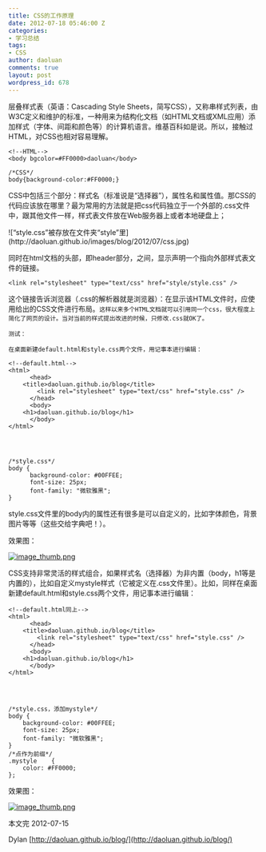```yaml
---
title: CSS的工作原理
date: 2012-07-18 05:46:00 Z
categories:
- 学习总结
tags:
- CSS
author: daoluan
comments: true
layout: post
wordpress_id: 678
---
```


层叠样式表（英语：Cascading Style Sheets，简写CSS），又称串样式列表，由W3C定义和维护的标准，一种用来为结构化文档（如HTML文档或XML应用）添加样式（字体、间距和颜色等）的计算机语言。维基百科如是说。所以，接触过HTML，对CSS也相对容易理解。

    
    <!--HTML-->
    <body bgcolor=#FF0000>daoluan</body>
    
    /*CSS*/
    body{background-color:#FF0000;}


CSS中包括三个部分：样式名（标准说是“选择器”），属性名和属性值。那CSS的代码应该放在哪里？最为常用的方法就是把css代码独立于一个外部的.css文件中，跟其他文件一样，样式表文件放在Web服务器上或者本地硬盘上；

<!-- more -->![“style.css”被存放在文件夹“style”里](http://daoluan.github.io/images/blog/2012/07/css.jpg)

同时在html文档的头部，即header部分，<head></head>之间，显示声明一个指向外部样式表文件的链接。

    
    <link rel="stylesheet" type="text/css" href="style/style.css" />


这个链接告诉浏览器（.css的解析器就是浏览器）：在显示该HTML文件时，应使用给出的CSS文件进行布局。`这样以来多个HTML文档就可以引用同一个css，很大程度上简化了网页的设计。当对当前的样式提出改进的时候，只修改.css就OK了。`

`测试：`

`在桌面新建default.html和style.css两个文件，用记事本进行编辑：`

    
    <!--default.html-->
    <html> 
          <head> 
        <title>daoluan.github.io/blog</title> 
            <link rel="stylesheet" type="text/css" href="style.css" /> 
          </head> 
          <body> 
        <h1>daoluan.github.io/blog</h1> 
          </body> 
    </html>



    
    /*style.css*/
    body { 
          background-color: #00FFEE; 
          font-size: 25px; 
          font-family: "微软雅黑"; 
    }


style.css文件里的body内的属性还有很多是可以自定义的，比如字体颜色，背景图片等等（这些交给字典吧！）。

效果图：

[![image_thumb.png](http://daoluan.github.io/images/blog/2012/07/image_thumb3.png)](http://daoluan.github.io/images/blog/2012/07/image_thumb3.png)

CSS支持非常灵活的样式组合，如果样式名（选择器）为非内置（body，h1等是内置的），比如自定义mystyle样式（它被定义在.css文件里）。比如，同样在桌面新建default.html和style.css两个文件，用记事本进行编辑：

    
    <!--default.html同上-->
    <html> 
          <head> 
        <title>daoluan.github.io/blog</title> 
            <link rel="stylesheet" type="text/css" href="style.css" /> 
          </head> 
          <body> 
        <h1>daoluan.github.io/blog</h1> 
          </body> 
    </html>



    
    /*style.css，添加mystyle*/
    body {
    	background-color: #00FFEE;
    	font-size: 25px;
    	font-family: "微软雅黑";
    }
    /*点作为前缀*/
    .mystyle	{
    	color: #FF0000;
    };


效果图：

[![image_thumb.png](http://daoluan.github.io/images/blog/2012/07/image_thumb4.png)](http://daoluan.github.io/images/blog/2012/07/image_thumb4.png)


本文完 2012-07-15

Dylan [http://daoluan.github.io/blog/](http://daoluan.github.io/blog/)
